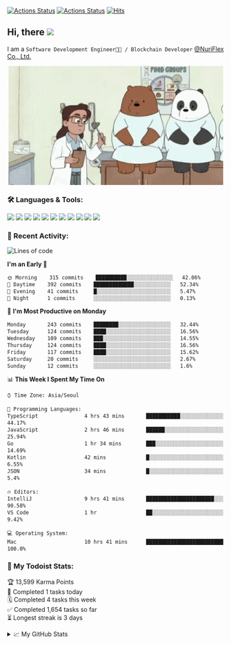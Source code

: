 
[![Actions Status](https://github.com/ddok2/ddok2/workflows/Todoist%20Readme/badge.svg)](https://github.com/ddok2/ddok2/actions)
[![Actions Status](https://github.com/ddok2/ddok2/workflows/wakatime-stats/badge.svg)](https://github.com/ddok2/ddok2/actions)
[![Hits](https://hits.seeyoufarm.com/api/count/incr/badge.svg?url=https%3A%2F%2Fgithub.com%2Fddok2&count_bg=%23FF9595&title_bg=%23555555&icon=github.svg&icon_color=%23FFFFFF&title=hits&edge_flat=false)](https://hits.seeyoufarm.com)

<!-- ![visitors](https://visitor-badge.laobi.icu/badge?page_id=ddok2.ddok2) -->
## Hi, there <img src="https://raw.githubusercontent.com/MartinHeinz/MartinHeinz/master/wave.gif" width="25px">

I am a `Software Development Engineer🧑‍💻 / Blockchain Developer` [@NuriFlex Co., Ltd.](https://nuriflex.com)


<p align="center">
<img align="center" alt="GIF" src="img/debugging.gif" />
</p>


### 🛠 Languages & Tools:
<p>
    <img src="https://img.shields.io/badge/go-%2300ADD8.svg?&style=for-the-badge&logo=go&logoColor=white"/>
    <img src="https://img.shields.io/badge/node.js%20-%2343853D.svg?&style=for-the-badge&logo=node.js&logoColor=white"/>
    <img src="https://img.shields.io/badge/javascript%20-%23323330.svg?&style=for-the-badge&logo=javascript&logoColor=%23F7DF1E"/>
    <img src="https://img.shields.io/badge/typescript%20-%23007ACC.svg?&style=for-the-badge&logo=typescript&logoColor=white"/>
    <img src="https://img.shields.io/badge/python%20-%2314354C.svg?&style=for-the-badge&logo=python&logoColor=white"/>
    <img src="https://img.shields.io/badge/react%20-%2320232a.svg?&style=for-the-badge&logo=react&logoColor=%2361DAFB"/>
    <img src="https://img.shields.io/badge/AWS%20-%23FF9900.svg?&style=for-the-badge&logo=amazon-aws&logoColor=white"/>
    <img src="https://img.shields.io/badge/Google%20Cloud%20-%234285F4.svg?&style=for-the-badge&logo=google-cloud&logoColor=white"/>
    <img src="https://img.shields.io/badge/docker%20-%230db7ed.svg?&style=for-the-badge&logo=docker&logoColor=white"/>
    <img src="https://img.shields.io/badge/kubernetes%20-%23326ce5.svg?&style=for-the-badge&logo=kubernetes&logoColor=white"/>
    <img src="https://img.shields.io/badge/ansible%20-%231A1918.svg?&style=for-the-badge&logo=ansible&logoColor=white"/>
</p>

### 🌈 Recent Activity:
<!--START_SECTION:waka-->
![Lines of code](https://img.shields.io/badge/From%20Hello%20World%20I%27ve%20Written-676320%20lines%20of%20code-blue)

**I'm an Early 🐤** 

```text
🌞 Morning    315 commits    ██████████░░░░░░░░░░░░░░░   42.06% 
🌆 Daytime    392 commits    █████████████░░░░░░░░░░░░   52.34% 
🌃 Evening    41 commits     █░░░░░░░░░░░░░░░░░░░░░░░░   5.47% 
🌙 Night      1 commits      ░░░░░░░░░░░░░░░░░░░░░░░░░   0.13%

```
📅 **I'm Most Productive on Monday** 

```text
Monday       243 commits    ████████░░░░░░░░░░░░░░░░░   32.44% 
Tuesday      124 commits    ████░░░░░░░░░░░░░░░░░░░░░   16.56% 
Wednesday    109 commits    ███░░░░░░░░░░░░░░░░░░░░░░   14.55% 
Thursday     124 commits    ████░░░░░░░░░░░░░░░░░░░░░   16.56% 
Friday       117 commits    ████░░░░░░░░░░░░░░░░░░░░░   15.62% 
Saturday     20 commits     ░░░░░░░░░░░░░░░░░░░░░░░░░   2.67% 
Sunday       12 commits     ░░░░░░░░░░░░░░░░░░░░░░░░░   1.6%

```


📊 **This Week I Spent My Time On** 

```text
⌚︎ Time Zone: Asia/Seoul

💬 Programming Languages: 
TypeScript               4 hrs 43 mins       ███████████░░░░░░░░░░░░░░   44.17% 
JavaScript               2 hrs 46 mins       ██████░░░░░░░░░░░░░░░░░░░   25.94% 
Go                       1 hr 34 mins        ███░░░░░░░░░░░░░░░░░░░░░░   14.69% 
Kotlin                   42 mins             █░░░░░░░░░░░░░░░░░░░░░░░░   6.55% 
JSON                     34 mins             █░░░░░░░░░░░░░░░░░░░░░░░░   5.4%

🔥 Editors: 
IntelliJ                 9 hrs 41 mins       ██████████████████████░░░   90.58% 
VS Code                  1 hr                ██░░░░░░░░░░░░░░░░░░░░░░░   9.42%

💻 Operating System: 
Mac                      10 hrs 41 mins      █████████████████████████   100.0%

```


<!--END_SECTION:waka-->

### 🚧 My Todoist Stats:
<!-- TODO-IST:START -->
🏆  13,599 Karma Points           
🌸  Completed 1 tasks today           
🗓  Completed 4 tasks this week           
✅  Completed 1,654 tasks so far           
⏳  Longest streak is 3 days
<!-- TODO-IST:END -->

<details>
<summary>📈 My GitHub Stats</summary>
<p align="center"> <img src="https://github-readme-stats.vercel.app/api?username=ddok2&show_icons=true" alt="ddok2" />
</details>

